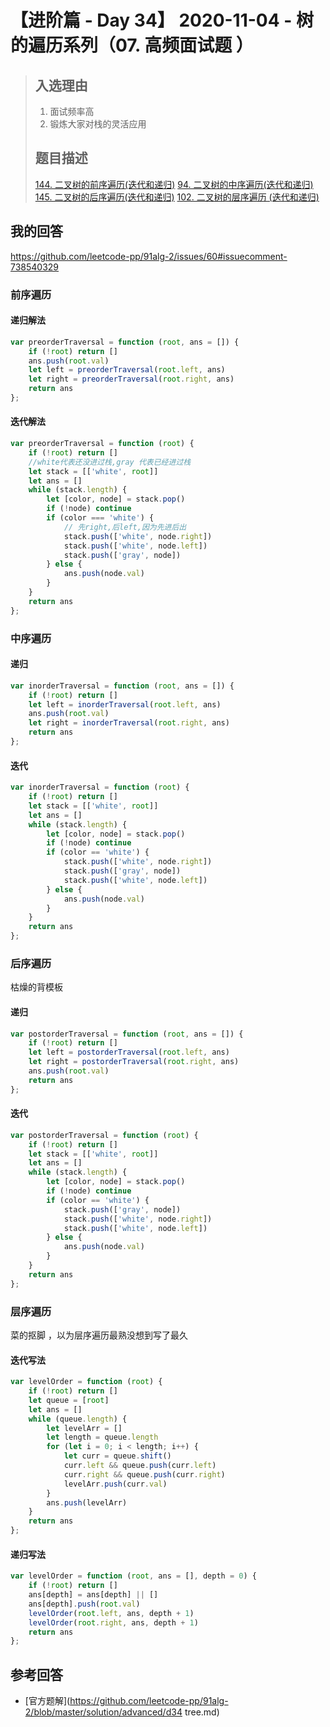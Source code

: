 # 【进阶篇 - Day 34】 2020-11-04 - 树的遍历系列（07. 高频面试题 ）

> ## 入选理由
>
> 1. 面试频率高
> 2. 锻炼大家对栈的灵活应用
>
> ## 题目描述
>
> [144. 二叉树的前序遍历(迭代和递归)](https://leetcode-cn.com/problems/binary-tree-preorder-traversal/)
> [94. 二叉树的中序遍历(迭代和递归)](https://leetcode-cn.com/problems/binary-tree-inorder-traversal/)
> [145. 二叉树的后序遍历(迭代和递归)](https://leetcode-cn.com/problems/binary-tree-postorder-traversal/)
> [102. 二叉树的层序遍历 (迭代和递归)](https://leetcode-cn.com/problems/binary-tree-level-order-traversal/)

## 我的回答

https://github.com/leetcode-pp/91alg-2/issues/60#issuecomment-738540329

### 前序遍历

#### 递归解法

```js
var preorderTraversal = function (root, ans = []) {
    if (!root) return []
    ans.push(root.val)
    let left = preorderTraversal(root.left, ans)
    let right = preorderTraversal(root.right, ans)
    return ans
};
```

#### 迭代解法

```js
var preorderTraversal = function (root) {
    if (!root) return []
    //white代表还没进过栈,gray 代表已经进过栈
    let stack = [['white', root]]
    let ans = []
    while (stack.length) {
        let [color, node] = stack.pop()
        if (!node) continue
        if (color === 'white') {
            // 先right,后left,因为先进后出
            stack.push(['white', node.right])
            stack.push(['white', node.left])
            stack.push(['gray', node])
        } else {
            ans.push(node.val)
        }
    }
    return ans
};
```

### 中序遍历

#### 递归

```js
var inorderTraversal = function (root, ans = []) {
    if (!root) return []
    let left = inorderTraversal(root.left, ans)
    ans.push(root.val)
    let right = inorderTraversal(root.right, ans)
    return ans
};
```

#### 迭代

```js
var inorderTraversal = function (root) {
    if (!root) return []
    let stack = [['white', root]]
    let ans = []
    while (stack.length) {
        let [color, node] = stack.pop()
        if (!node) continue
        if (color == 'white') {
            stack.push(['white', node.right])
            stack.push(['gray', node])
            stack.push(['white', node.left])
        } else {
            ans.push(node.val)
        }
    }
    return ans
};
```

### 后序遍历

枯燥的背模板

#### 递归

```js
var postorderTraversal = function (root, ans = []) {
    if (!root) return []
    let left = postorderTraversal(root.left, ans)
    let right = postorderTraversal(root.right, ans)
    ans.push(root.val)
    return ans
};
```

#### 迭代

```js
var postorderTraversal = function (root) {
    if (!root) return []
    let stack = [['white', root]]
    let ans = []
    while (stack.length) {
        let [color, node] = stack.pop()
        if (!node) continue
        if (color == 'white') {
            stack.push(['gray', node])
            stack.push(['white', node.right])
            stack.push(['white', node.left])
        } else {
            ans.push(node.val)
        }
    }
    return ans
};
```



### 层序遍历

菜的抠脚 ，以为层序遍历最熟没想到写了最久

#### 迭代写法

```js
var levelOrder = function (root) {
    if (!root) return []
    let queue = [root]
    let ans = []
    while (queue.length) {
        let levelArr = []
        let length = queue.length
        for (let i = 0; i < length; i++) {
            let curr = queue.shift()
            curr.left && queue.push(curr.left)
            curr.right && queue.push(curr.right)
            levelArr.push(curr.val)
        }
        ans.push(levelArr)
    }
    return ans
};
```

#### 递归写法

```js
var levelOrder = function (root, ans = [], depth = 0) {
    if (!root) return []
    ans[depth] = ans[depth] || []
    ans[depth].push(root.val)
    levelOrder(root.left, ans, depth + 1)
    levelOrder(root.right, ans, depth + 1)
    return ans
};
```



## 参考回答

- [官方题解](https://github.com/leetcode-pp/91alg-2/blob/master/solution/advanced/d34 tree.md)